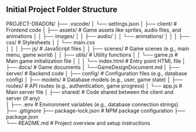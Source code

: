 ## Initial Project Folder Structure

PROJECT-DRADON/
├── .vscode/
│  └── settings.json 
│
├── client/                  # Frontend code
│   ├── assets/              # Game assets like sprites, audio files, and animations
│   │   ├── images/
│   │   ├── audio/
│   │   └── animations/
│   │
│   ├── css/                 # Stylesheets
│   │   └── main.css   
│   │
│   ├── js/                  # JavaScript files
│   │   ├── scenes/          # Game scenes (e.g., main menu, game world)
│   │   ├── utils/           # Utility functions
│   │   └── game.js          # Main game initialization file
│   │
│   └── index.html           # Entry point HTML file
│
├── docs/                    # Game documents 
│   └──GameDesignDocument.md 
│
├── server/                  # Backend code
│   ├── config/              # Configuration files (e.g., database config)
│   ├── models/              # Database models (e.g., user, game state)
│   ├── routes/              # API routes (e.g., authentication, game progress)
│   └── app.js               # Main server file
│
├── shared/                  # Code shared between the client and server (if any)          
│
├── .env                     # Environment variables (e.g., database connection strings)
├── .gitignore
├── package-lock.json        # NPM package configuration
├── package.json             
└── README.md                # Project overview and setup instructions
